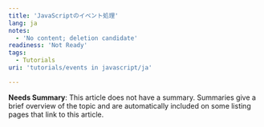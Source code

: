 ```yaml
---
title: 'JavaScriptのイベント処理'
lang: ja
notes:
  - 'No content; deletion candidate'
readiness: 'Not Ready'
tags:
  - Tutorials
uri: 'tutorials/events in javascript/ja'

---
```

**Needs Summary**: This article does not have a summary. Summaries give a brief overview of the topic and are automatically included on some listing pages that link to this article.

